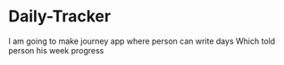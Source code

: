 # Daily-Tracker

I am going to make journey app where person can write days
Which told person his week progress

